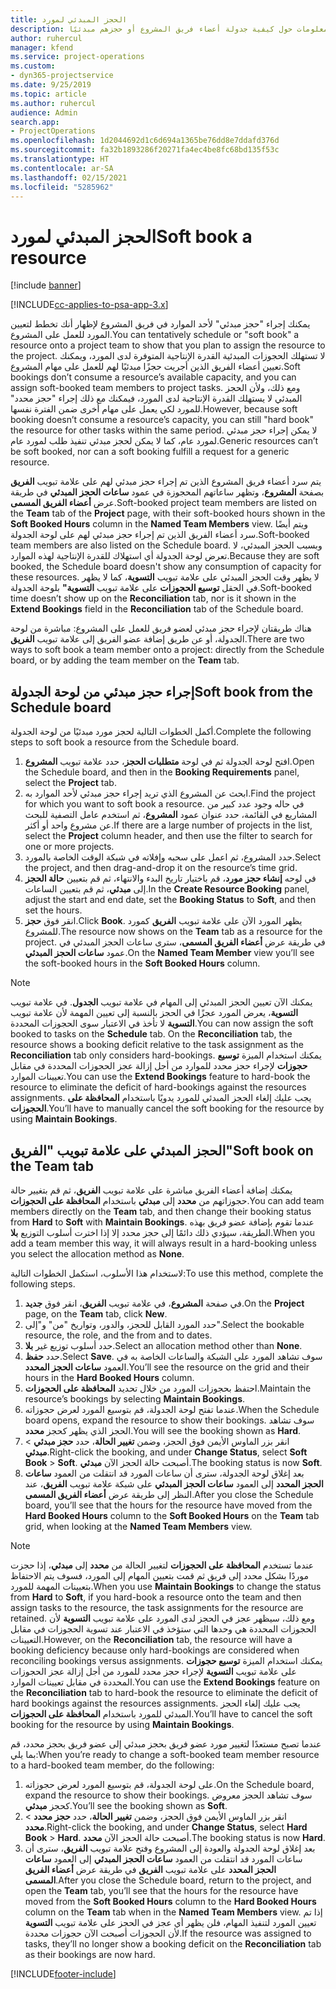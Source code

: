 ```yaml
---
title: الحجز المبدئي لمورد
description: يقدم هذا الموضوع معلومات حول كيفية جدولة أعضاء فريق المشروع أو حجزهم مبدئيًا.
author: ruhercul
manager: kfend
ms.service: project-operations
ms.custom:
- dyn365-projectservice
ms.date: 9/25/2019
ms.topic: article
ms.author: ruhercul
audience: Admin
search.app:
- ProjectOperations
ms.openlocfilehash: 1d2044692d1c6d694a1365be76dd8e7ddafd376d
ms.sourcegitcommit: fa32b1893286f20271fa4ec4be8fc68bd135f53c
ms.translationtype: HT
ms.contentlocale: ar-SA
ms.lasthandoff: 02/15/2021
ms.locfileid: "5285962"
---
```

# <a name="soft-book-a-resource"></a><span data-ttu-id="2cc95-103">الحجز المبدئي لمورد</span><span class="sxs-lookup"><span data-stu-id="2cc95-103">Soft book a resource</span></span>

[!include [banner](../includes/psa-now-project-operations.md)]

[!INCLUDE[cc-applies-to-psa-app-3.x](../includes/cc-applies-to-psa-app-3x.md)]

<span data-ttu-id="2cc95-104">يمكنك إجراء "حجز مبدئي" لأحد الموارد في فريق المشروع لإظهار أنك تخطط لتعيين المورد للعمل على المشروع.</span><span class="sxs-lookup"><span data-stu-id="2cc95-104">You can tentatively schedule or "soft book" a resource onto a project team to show that you plan to assign the resource to the project.</span></span> <span data-ttu-id="2cc95-105">لا تستهلك الحجوزات المبدئية القدرة الإنتاجية المتوفرة لدى المورد، ويمكنك تعيين أعضاء الفريق الذين أجريت حجزًا مبدئيًا لهم للعمل على مهام المشروع.</span><span class="sxs-lookup"><span data-stu-id="2cc95-105">Soft bookings don’t consume a resource’s available capacity, and you can assign soft-booked team members to project tasks.</span></span> <span data-ttu-id="2cc95-106">ومع ذلك، ولأن الحجز المبدئي لا يستهلك القدرة الإنتاجية لدى المورد، فيمكنك مع ذلك إجراء "حجز محدد" للمورد لكي يعمل على مهام أخرى ضمن الفترة نفسها.</span><span class="sxs-lookup"><span data-stu-id="2cc95-106">However, because soft booking doesn’t consume a resource’s capacity, you can still "hard book" the resource for other tasks within the same period.</span></span> <span data-ttu-id="2cc95-107">لا يمكن إجراء حجز مبدئي لمورد عام، كما لا يمكن لحجز مبدئي تنفيذ طلب لمورد عام.</span><span class="sxs-lookup"><span data-stu-id="2cc95-107">Generic resources can’t be soft booked, nor can a soft booking fulfill a request for a generic resource.</span></span>

<span data-ttu-id="2cc95-108">يتم سرد أعضاء فريق المشروع الذين تم إجراء حجز مبدئي لهم على علامة تبويب **الفريق** بصفحة **المشروع**، وتظهر ساعاتهم المحجوزة في عمود **ساعات الحجز المبدئي‬** في طريقة عرض **أعضاء الفريق المسمى**.</span><span class="sxs-lookup"><span data-stu-id="2cc95-108">Soft-booked project team members are listed on the **Team** tab of the **Project** page, with their soft-booked hours shown in the **Soft Booked Hours** column in the **Named Team Members** view.</span></span> <span data-ttu-id="2cc95-109">ويتم أيضًا سرد أعضاء الفريق الذين تم إجراء حجز مبدئي لهم على لوحة الجدولة.</span><span class="sxs-lookup"><span data-stu-id="2cc95-109">Soft-booked team members are also listed on the Schedule board.</span></span> <span data-ttu-id="2cc95-110">وبسبب الحجز المبدئي، لا تعرض لوحة الجدولة أي استهلاك للقدرة الإنتاجية لهذه الموارد.</span><span class="sxs-lookup"><span data-stu-id="2cc95-110">Because they are soft booked, the Schedule board doesn't show any consumption of capacity for these resources.</span></span> <span data-ttu-id="2cc95-111">لا يظهر وقت الحجز المبدئي على علامة تبويب **التسوية**، كما لا يظهر في الحقل **توسيع الحجوزات** على علامة تبويب **التسوية"** بلوحة الجدولة.</span><span class="sxs-lookup"><span data-stu-id="2cc95-111">Soft-booked time doesn’t show up on the **Reconciliation** tab, nor is it shown in the **Extend Bookings** field in the **Reconciliation** tab of the Schedule board.</span></span> 

<span data-ttu-id="2cc95-112">هناك طريقتان لإجراء حجز مبدئي لعضو فريق للعمل على المشروع: مباشرة من لوحة الجدولة، أو عن طريق إضافة عضو الفريق إلى علامة تبويب **الفريق**.</span><span class="sxs-lookup"><span data-stu-id="2cc95-112">There are two ways to soft book a team member onto a project: directly from the Schedule board, or by adding the team member on the **Team** tab.</span></span> 

## <a name="soft-book-from-the-schedule-board"></a><span data-ttu-id="2cc95-113">إجراء حجز مبدئي من لوحة الجدولة</span><span class="sxs-lookup"><span data-stu-id="2cc95-113">Soft book from the Schedule board</span></span>
<span data-ttu-id="2cc95-114">أكمل الخطوات التالية لحجز مورد مبدئيًا من لوحة الجدولة.</span><span class="sxs-lookup"><span data-stu-id="2cc95-114">Complete the following steps to soft book a resource from the Schedule board.</span></span> 

1. <span data-ttu-id="2cc95-115">افتح لوحة الجدولة ثم في لوحة **متطلبات الحجز‬**، حدد علامة تبويب **المشروع**.</span><span class="sxs-lookup"><span data-stu-id="2cc95-115">Open the Schedule board, and then in the **Booking Requirements** panel, select the **Project** tab.</span></span>
2. <span data-ttu-id="2cc95-116">ابحث عن المشروع الذي تريد إجراء حجز مبدئي لأحد الموارد به.</span><span class="sxs-lookup"><span data-stu-id="2cc95-116">Find the project for which you want to soft book a resource.</span></span> <span data-ttu-id="2cc95-117">في حاله وجود عدد كبير من المشاريع في القائمة، حدد عنوان عمود **المشروع**، ثم استخدم عامل التصفية للبحث عن مشروع واحد أو أكثر.</span><span class="sxs-lookup"><span data-stu-id="2cc95-117">If there are a large number of projects in the list, select the **Project** column header, and then use the filter to search for one or more projects.</span></span>
3. <span data-ttu-id="2cc95-118">حدد المشروع، ثم اعمل على سحبه وإفلاته في شبكة الوقت الخاصة بالمورد.</span><span class="sxs-lookup"><span data-stu-id="2cc95-118">Select the project, and then drag-and-drop it on the resource’s time grid.</span></span>
5. <span data-ttu-id="2cc95-119">في لوحه **إنشاء حجز مورد**، قم باختيار تاريخ البدء والانتهاء، ثم قم بتعيين **حالة الحجز** إلى **مبدئي**، ثم قم بتعيين الساعات.</span><span class="sxs-lookup"><span data-stu-id="2cc95-119">In the **Create Resource Booking** panel, adjust the start and end date, set the **Booking Status** to **Soft**, and then set the hours.</span></span> 
6. <span data-ttu-id="2cc95-120">انقر فوق **حجز**.</span><span class="sxs-lookup"><span data-stu-id="2cc95-120">Click **Book**.</span></span> <span data-ttu-id="2cc95-121">يظهر المورد الآن على علامة تبويب **الفريق** كمورد للمشروع.</span><span class="sxs-lookup"><span data-stu-id="2cc95-121">The resource now shows on the **Team** tab as a resource for the project.</span></span> <span data-ttu-id="2cc95-122">في طريقة عرض **أعضاء الفريق المسمى**، سترى ساعات الحجز المبدئي في عمود **ساعات الحجز المبدئي‬**.</span><span class="sxs-lookup"><span data-stu-id="2cc95-122">On the **Named Team Member** view you’ll see the soft-booked hours in the **Soft Booked Hours** column.</span></span>

> [!NOTE]
> <span data-ttu-id="2cc95-123">يمكنك الآن تعيين الحجز المبدئي‬ إلى المهام في علامة تبويب **الجدول**. في علامة تبويب **التسوية**، يعرض المورد عجزًا في الحجز بالنسبة إلى تعيين المهمة لأن علامة تبويب **التسوية** لا تأخذ في الاعتبار سوى الحجوزات المحددة.</span><span class="sxs-lookup"><span data-stu-id="2cc95-123">You can now assign the soft booked to tasks on the **Schedule** tab. On the **Reconciliation** tab, the resource shows a booking deficit relative to the task assignment as the **Reconciliation** tab only considers hard-bookings.</span></span> <span data-ttu-id="2cc95-124">يمكنك استخدام الميزة **توسيع حجوزات** لإجراء حجز محدد للموارد من أجل إزالة عجز الحجوزات المحددة في مقابل تعيينات الموارد.</span><span class="sxs-lookup"><span data-stu-id="2cc95-124">You can use the **Extend Bookings** feature to hard-book the resource to eliminate the deficit of hard-bookings against the resources assignments.</span></span> <span data-ttu-id="2cc95-125">يجب عليك إلغاء الحجز المبدئي للمورد يدويًا باستخدام **المحافظة على الحجوزات**.</span><span class="sxs-lookup"><span data-stu-id="2cc95-125">You’ll have to manually cancel the soft booking for the resource by using **Maintain Bookings**.</span></span>

## <a name="soft-book-on-the-team-tab"></a><span data-ttu-id="2cc95-126">الحجز المبدئي على علامة تبويب "الفريق"</span><span class="sxs-lookup"><span data-stu-id="2cc95-126">Soft book on the Team tab</span></span>

<span data-ttu-id="2cc95-127">يمكنك إضافة أعضاء الفريق مباشرة على علامة تبويب **الفريق**، ثم قم بتغيير حالة حجوزاتهم من **محدد** إلى **مبدئي** باستخدام **المحافظة على الحجوزات**.</span><span class="sxs-lookup"><span data-stu-id="2cc95-127">You can add team members directly on the **Team** tab, and then change their booking status from **Hard** to **Soft** with **Maintain Bookings**.</span></span> <span data-ttu-id="2cc95-128">عندما تقوم بإضافة عضو فريق بهذه الطريقة، سيؤدي ذلك دائمًا إلى حجز محدد إلا إذا اخترت أسلوب التوزيع **بلا**.</span><span class="sxs-lookup"><span data-stu-id="2cc95-128">When you add a team member this way, it will always result in a hard-booking unless you select the allocation method as **None**.</span></span>

<span data-ttu-id="2cc95-129">لاستخدام هذا الأسلوب، استكمل الخطوات التالية:</span><span class="sxs-lookup"><span data-stu-id="2cc95-129">To use this method, complete the following steps.</span></span>

1. <span data-ttu-id="2cc95-130">في صفحة **المشروع**، في علامة تبويب **الفريق**، انقر فوق **جديد**.</span><span class="sxs-lookup"><span data-stu-id="2cc95-130">On the **Project** page, on the **Team** tab, click **New**.</span></span>
2. <span data-ttu-id="2cc95-131">حدد المورد القابل للحجز، والدور، وتواريخ "من" و"إلى".</span><span class="sxs-lookup"><span data-stu-id="2cc95-131">Select the bookable resource, the role, and the from and to dates.</span></span>
3. <span data-ttu-id="2cc95-132">حدد أسلوب توزيع غير **بلا**.</span><span class="sxs-lookup"><span data-stu-id="2cc95-132">Select an allocation method other than **None**.</span></span>
4. <span data-ttu-id="2cc95-133">حدد **حفظ**.</span><span class="sxs-lookup"><span data-stu-id="2cc95-133">Select **Save**.</span></span> <span data-ttu-id="2cc95-134">سوف تشاهد المورد على الشبكة والساعات الخاصة به في العمود **ساعات الحجز المحدد‬**.</span><span class="sxs-lookup"><span data-stu-id="2cc95-134">You’ll see the resource on the grid and their hours in the **Hard Booked Hours** column.</span></span>
5. <span data-ttu-id="2cc95-135">احتفظ بحجوزات المورد من خلال تحديد **المحافظة على الحجوزات‬**.</span><span class="sxs-lookup"><span data-stu-id="2cc95-135">Maintain the resource’s bookings by selecting **Maintain Bookings**.</span></span>
6. <span data-ttu-id="2cc95-136">عندما تفتح لوحة الجدولة، قم بتوسيع المورد لعرض حجوزاته.</span><span class="sxs-lookup"><span data-stu-id="2cc95-136">When the Schedule board opens, expand the resource to show their bookings.</span></span> <span data-ttu-id="2cc95-137">سوف تشاهد الحجز الذي يظهر كحجز **محدد**.</span><span class="sxs-lookup"><span data-stu-id="2cc95-137">You will see the booking shown as **Hard**.</span></span>
7. <span data-ttu-id="2cc95-138">انقر بزر الماوس الأيمن فوق الحجز، وضمن **تغيير الحالة**، حدد **حجز مبدئي** \> **مبدئي**.</span><span class="sxs-lookup"><span data-stu-id="2cc95-138">Right-click the booking, and under **Change Status**, select **Soft Book** \> **Soft**.</span></span> <span data-ttu-id="2cc95-139">أصبحت حالة الحجز الآن **مبدئي**.</span><span class="sxs-lookup"><span data-stu-id="2cc95-139">The booking status is now **Soft**.</span></span>
8. <span data-ttu-id="2cc95-140">بعد إغلاق لوحة الجدولة، سترى أن ساعات المورد قد انتقلت من العمود **ساعات الحجز المحدد** إلى العمود **ساعات الحجز المبدئي** على شبكة علامة تبويب **الفريق**، عند النظر إلى طريقة عرض **أعضاء الفريق المسمى**.</span><span class="sxs-lookup"><span data-stu-id="2cc95-140">After you close the Schedule board, you’ll see that the hours for the resource have moved from the **Hard Booked Hours** column to the **Soft Booked Hours** on the **Team** tab grid, when looking at the **Named Team Members** view.</span></span>

> [!NOTE]
> <span data-ttu-id="2cc95-141">عندما تستخدم **المحافظة على الحجوزات** لتغيير الحالة من **محدد** إلى **مبدئي**، إذا حجزت موردًا بشكل محدد إلى فريق ثم قمت بتعيين المهام إلى المورد، فسوف يتم الاحتفاظ بتعيينات المهمة للمورد.</span><span class="sxs-lookup"><span data-stu-id="2cc95-141">When you use **Maintain Bookings** to change the status from **Hard** to **Soft**, if you hard-book a resource onto the team and then assign tasks to the resource, the task assignments for the resource are retained.</span></span> <span data-ttu-id="2cc95-142">ومع ذلك، سيظهر عجز في الحجز لدى المورد على علامة تبويب **التسوية** لأن الحجوزات المحددة هي وحدها التي ستؤخذ في الاعتبار عند تسوية الحجوزات في مقابل التعيينات.</span><span class="sxs-lookup"><span data-stu-id="2cc95-142">However, on the **Reconciliation** tab, the resource will have a booking deficiency because only hard-bookings are considered when reconciling bookings versus assignments.</span></span> <span data-ttu-id="2cc95-143">يمكنك استخدام الميزة **توسيع حجوزات** على علامة تبويب **التسوية** لإجراء حجز محدد للمورد من أجل إزالة عجز الحجوزات المحددة في مقابل تعيينات الموارد.</span><span class="sxs-lookup"><span data-stu-id="2cc95-143">You can use the **Extend Bookings** feature on the **Reconciliation** tab to hard-book the resource to eliminate the deficit of hard bookings against the resources assignments.</span></span> <span data-ttu-id="2cc95-144">يجب عليك إلغاء الحجز المبدئي للمورد باستخدام **المحافظة على الحجوزات**.</span><span class="sxs-lookup"><span data-stu-id="2cc95-144">You’ll have to cancel the soft booking for the resource by using **Maintain Bookings**.</span></span>

<span data-ttu-id="2cc95-145">عندما تصبح مستعدًا لتغيير مورد عضو فريق بحجز مبدئي إلى عضو فريق بحجز محدد، قم بما يلي:</span><span class="sxs-lookup"><span data-stu-id="2cc95-145">When you’re ready to change a soft-booked team member resource to a hard-booked team member, do the following:</span></span>

1. <span data-ttu-id="2cc95-146">على لوحة الجدولة، قم بتوسيع المورد لعرض حجوزاته.</span><span class="sxs-lookup"><span data-stu-id="2cc95-146">On the Schedule board, expand the resource to show their bookings.</span></span> <span data-ttu-id="2cc95-147">سوف تشاهد الحجز معروض كحجز **مبدئي**.</span><span class="sxs-lookup"><span data-stu-id="2cc95-147">You’ll see the booking shown as **Soft**.</span></span>
2. <span data-ttu-id="2cc95-148">انقر بزر الماوس الأيمن فوق الحجز، وضمن **تغيير الحالة**، حدد **حجز محدد** \> **محدد**.</span><span class="sxs-lookup"><span data-stu-id="2cc95-148">Right-click the booking, and under **Change Status**, select **Hard Book** \> **Hard**.</span></span> <span data-ttu-id="2cc95-149">أصبحت حالة الحجز الآن **محدد**.</span><span class="sxs-lookup"><span data-stu-id="2cc95-149">The booking status is now **Hard**.</span></span>
3. <span data-ttu-id="2cc95-150">بعد إغلاق لوحة الجدولة والعودة إلى المشروع وفتح علامة تبويب **الفريق**، سترى أن ساعات المورد قد انتقلت من العمود **ساعات الحجز المبدئي** إلى العمود **ساعات الحجز المحدد** على علامة تبويب **الفريق** في طريقة عرض **أعضاء الفريق المسمى**.</span><span class="sxs-lookup"><span data-stu-id="2cc95-150">After you close the Schedule board, return to the project, and open the **Team** tab, you’ll see that the hours for the resource have moved from the **Soft Booked Hours** column to the **Hard Booked Hours** column on the **Team** tab when in the **Named Team Members** view.</span></span> <span data-ttu-id="2cc95-151">إذا تم تعيين المورد لتنفيذ المهام، فلن يظهر أي عجز في الحجز على علامة تبويب **التسوية** لأن الحجوزات أصبحت الآن حجوزات محددة.</span><span class="sxs-lookup"><span data-stu-id="2cc95-151">If the resource was assigned to tasks, they’ll no longer show a booking deficit on the **Reconciliation** tab as their bookings are now hard.</span></span>



[!INCLUDE[footer-include](../includes/footer-banner.md)]